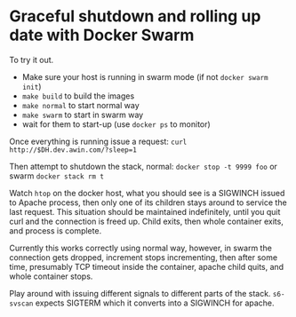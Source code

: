 # Graceful shutdown and rolling up date with Docker Swarm

To try it out.

 * Make sure your host is running in swarm mode (if not `docker swarm init`)
 * `make build` to build the images
 * `make normal` to start normal way
 * `make swarm` to start in swarm way
 * wait for them to start-up (use `docker ps` to monitor)

Once everything is running issue a request: `curl http://$DH.dev.awin.com/?sleep=1`

Then attempt to shutdown the stack, normal: `docker stop -t 9999 foo` or swarm `docker stack rm t`

Watch `htop` on the docker host, what you should see is a SIGWINCH issued to Apache process, then only one of its children stays around to service the last request. This situation should be maintained indefinitely, until you quit curl and the connection is freed up. Child exits, then whole container exits, and process is complete.

Currently this works correctly using normal way, however, in swarm the connection gets dropped, increment stops incrementing, then after some time, presumably TCP timeout inside the container, apache child quits, and whole container stops.

Play around with issuing different signals to different parts of the stack. `s6-svscan` expects SIGTERM which it converts into a SIGWINCH for apache.

